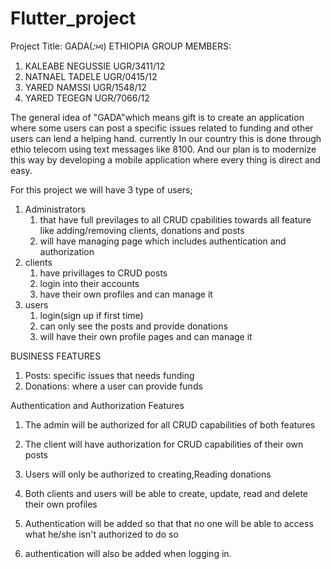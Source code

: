 # Flutter_project

Project Title: GADA(ጋዳ) ETHIOPIA
GROUP MEMBERS:
1. KALEABE NEGUSSIE UGR/3411/12
2. NATNAEL TADELE UGR/0415/12  
3. YARED NAMSSI UGR/1548/12 
4. YARED TEGEGN UGR/7066/12 

The general idea of "GADA"which means gift is to create an application where some users can post a specific issues related to funding and other users can lend a helping hand. currently In our country this is done through ethio telecom using text messages like 8100. And our plan is to modernize this way by developing a mobile application where every thing is direct and easy.

For this project we will have 3 type of users;

1. Administrators
      1. that have full previlages to all CRUD cpabilities towards all feature like adding/removing clients, donations and posts
      2. will have managing page which includes authentication and authorization
2. clients
      1. have privillages to CRUD posts
      2. login into their accounts
      3. have their own profiles and can manage it
3. users
      1. login(sign up if first time)
      2. can only see the posts and provide donations
      3. will have their own profile pages and can manage it

BUSINESS FEATURES 
1. Posts: specific issues that needs funding
2. Donations: where a user can provide funds


Authentication and Authorization Features

1. The admin will be authorized for all CRUD capabilities of both features
2. The client will have authorization for CRUD capabilities of their own posts
3. Users will only be authorized to creating,Reading donations
4. Both clients and users will be able to create, update, read and delete their own profiles

5. Authentication will be added so that that no one will be able to access what he/she isn't authorized to do so
6. authentication will also be added when logging in.
